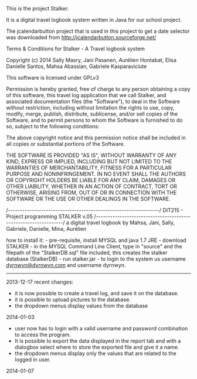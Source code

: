 This is the project Stalker.

It is a digital travel logbook system written in Java for our school project.

The jcalendarbutton project that is used in this project to get a date 
selector was downloaded from http://jcalendarbutton.sourceforge.net/


Terms & Conditions for
Stalker - A Travel logbook system

Copyright (c) 2014 Sally Masry, Jani Pasanen, Aurélien Hontabat, 
Elisa Danielle Santos, Mahsa Abassian, Gabriele Kasparaviciute

This software is licensed under GPLv3

Permission is hereby granted, free of charge to any person obtaining a 
copy of this software, this travel log application that we call Stalker, 
and associated documentation files (the "Software"), to deal in the Software 
without restriction, including without limitation the rights to use, copy, 
modify, merge, publish, distribute, sublicense, and/or sell copies of the 
Software, and to permit persons to whom the Software is furnished to do so, 
subject to the following conditions:

The above copyright notice and this permission notice shall be included in 
all copies or substantial portions of the Software.

THE SOFTWARE IS PROVIDED "AS IS", WITHOUT WARRANTY OF ANY KIND, EXPRESS OR 
IMPLIED, INCLUDING BUT NOT LIMITED TO THE WARRANTIES OF MERCHANTABILITY, 
FITNESS FOR A PARTICULAR PURPOSE AND NONINFRINGEMENT. IN NO EVENT SHALL 
THE AUTHORS OR COPYRIGHT HOLDERS BE LIABLE FOR ANY CLAIM, DAMAGES OR 
OTHER LIABILITY, WHETHER IN AN ACTION OF CONTRACT, TORT OR OTHERWISE, 
ARISING FROM, OUT OF OR IN CONNECTION WITH THE SOFTWARE OR THE USE 
OR OTHER DEALINGS IN THE SOFTWARE.




/*----------------------------------------------------------------*/
		DIT215 - Project programming
			STALKER v.05
/*----------------------------------------------------------------*/
a digital travel logbook
by Mahsa, Jani, Sally, Gabriele, Danielle, Mina, Aurélien


how to install it:
	- pre-requisite, install MYSQL and java 1.7 JRE
	- download STALKER
	- in the MYSQL Command Line Client, type in "source" 
	  and the filepath of the "StalkerDB.sql" file 
	  included, this creates the stalker database (StalkerDB)
	- run stalker.jar
	- to login to the system us username dyrnwyn@dyrnwyn.com 
	  and username dyrnwyn.

--------------------------------------------------------------------
2013-12-17
recent changes:

- it is now possible to create a travel log, and save it 
  on the database.
- it is possible to upload pictures to the database.
- the dropdown menus display values from the database


2014-01-03

- user now has to login with a valid username and 
  password combination to access the program.
- It is possible to export the data displayed in the report tab
  and with a dialogbox select where to store the exported
  file and give it a name.
- the dropdown menus display only the values that are related 
  to the logged in user.

2014-01-07

